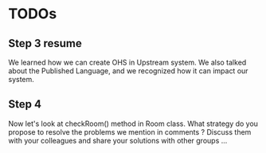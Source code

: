 # TODOs

## Step 3 resume

We learned how we can create OHS in Upstream system.
We also talked about the Published Language, and we recognized how it can impact our system.

## Step 4

Now let's look at checkRoom() method in Room class.
What strategy do you propose to resolve the problems we mention in comments ?
Discuss them with your colleagues and share your solutions with other groups ...
